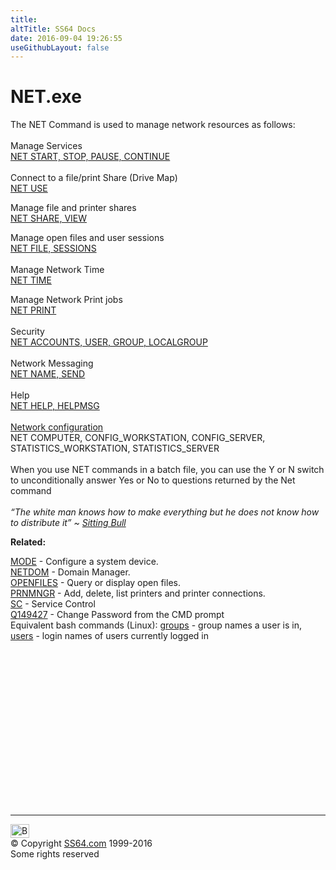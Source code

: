 ```yaml
---
title:
altTitle: SS64 Docs
date: 2016-09-04 19:26:55
useGithubLayout: false
---
```

<!-- #BeginLibraryItem "/Library/head_nt.lbi" --><!-- #EndLibraryItem --><h1>NET.exe</h1> 
<p>The NET Command is used to manage network resources as follows: 
<br>
<br>
Manage Services<br>
<a href="net_service.html">NET START, STOP, PAUSE, CONTINUE</a><br>
<br>
Connect to a file/print Share (Drive Map)
<br>
<a href="net_use.html">NET USE</a>  </p>
<p>Manage file and printer shares<br>
<a href="net_share.html">NET SHARE, VIEW</a></p>
<p>Manage  open files and user sessions<br>
<a href="net_session.html">NET FILE, SESSIONS</a><br>
<br>Manage  Network Time<br>
<a href="net_time.html">NET TIME</a></p>
<p>Manage Network Print jobs<br>
<a href="net_print.html">NET  PRINT</a><br>
<br>Security<br>
<a href="net_useradmin.html">NET ACCOUNTS, USER, GROUP, LOCALGROUP</a><br>
<br>Network Messaging<br>
<a href="net_send.html">NET NAME, SEND</a><br>
<br>Help<br>
<a href="net_help.html">NET HELP, HELPMSG</a><br>
<br><a href="net_config.html"> Network configuration</a><br>
NET COMPUTER, CONFIG_WORKSTATION, CONFIG_SERVER, STATISTICS_WORKSTATION, STATISTICS_SERVER<br>
<br>When you use NET commands in a batch file, you can use the Y or N switch to unconditionally answer Yes or No to questions returned by the Net command<br>
<br>
<i class="quote">“The white man knows how to make everything but he does not know how to distribute it” ~ <a href="http://www.powersource.com/gallery/people/sittbull.html">Sitting 
Bull</a> </i> </p>
<p> <b>Related:</b></p>
<p><a href="mode.html">MODE</a> - Configure a system device.<br>
<a href="netdom.html">NETDOM</a> - Domain Manager.<br>
<a href="openfiles.html">OPENFILES</a> - Query or display open files.<br>
<a href="prnmngr.html">PRNMNGR</a> - Add, delete, list printers and printer connections.<br>  <a href="sc.html">SC</a> - Service Control <br>
<a href="https://support.microsoft.com/kb/149427">Q149427</a> - Change Password from the CMD prompt<br>Equivalent bash commands (Linux): <a href="../bash/groups.html">groups</a> - group names a user is in, <a href="../bash/users.html">users</a> - login names of users currently 
logged in</p><!-- #BeginLibraryItem "/Library/foot_nt.lbi" --><p>
<!-- windows300 -->
<ins class="adsbygoogle" style="display:inline-block;width:300px;height:250px" data-ad-client="ca-pub-6140977852749469" data-ad-slot="7649547908"></ins>
<script>
(adsbygoogle = window.adsbygoogle || []).push({});
</script></p>
<hr>
<div id="bl" class="footer"><a href="net.html#"><img src="../images/top.png" width="30" height="22" alt="Back to the Top"></a></div>
<div id="br" class="footer, tagline">© Copyright <a href="http://ss64.com/">SS64.com</a> 1999-2016<br>
Some rights reserved</div><!-- #EndLibraryItem -->

